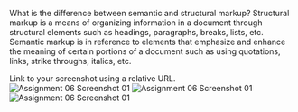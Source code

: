 What is the difference between semantic and structural markup?
Structural markup is a means of organizing information in a document through structural elements such as headings, paragraphs, breaks, lists, etc.
Semantic markup is in reference to elements that emphasize and enhance the meaning of certain portions of a document such as using quotations, links, strike throughs, italics, etc.

Link to your screenshot using a relative URL.
![Assignment 06 Screenshot 01](./img/assignment-06-screenshot-01.png)
![Assignment 06 Screenshot 01](./img/assignment-06-screenshot-02.png)
![Assignment 06 Screenshot 01](./img/assignment-06-screenshot-03.png)
